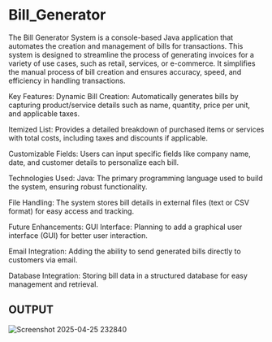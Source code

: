 # Bill_Generator

The Bill Generator System is a console-based Java application that automates the creation and management of bills for transactions. This system is designed to streamline the process of generating invoices for a variety of use cases, such as retail, services, or e-commerce. It simplifies the manual process of bill creation and ensures accuracy, speed, and efficiency in handling transactions.

Key Features:
Dynamic Bill Creation: Automatically generates bills by capturing product/service details such as name, quantity, price per unit, and applicable taxes.

Itemized List: Provides a detailed breakdown of purchased items or services with total costs, including taxes and discounts if applicable.

Customizable Fields: Users can input specific fields like company name, date, and customer details to personalize each bill.

Technologies Used:
Java: The primary programming language used to build the system, ensuring robust functionality.

File Handling: The system stores bill details in external files (text or CSV format) for easy access and tracking.

Future Enhancements:
GUI Interface: Planning to add a graphical user interface (GUI) for better user interaction.

Email Integration: Adding the ability to send generated bills directly to customers via email.

Database Integration: Storing bill data in a structured database for easy management and retrieval.

OUTPUT
----------------------------------------------------------

![Screenshot 2025-04-25 232840](https://github.com/user-attachments/assets/ccd5d6ae-fd65-4ac7-a3b8-d1a4fedd690d)
